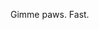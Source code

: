 Gimme paws. Fast.

<!---
AaronTheLeopard/AaronTheLeopard is a ✨ special ✨ repository because its `README.md` (this file) appears on your GitHub profile.
You can click the Preview link to take a look at your changes.
--->
